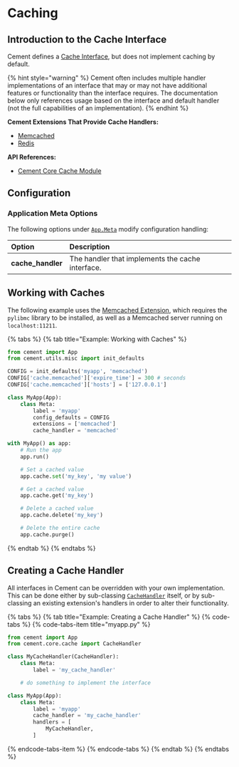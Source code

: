# Caching

## Introduction to the Cache Interface

Cement defines a [Cache Interface](https://cement.readthedocs.io/en/3.0/api/core/cache/#cement.core.cache.CacheInterface), but does not implement caching by default.

{% hint style="warning" %}
Cement often includes multiple handler implementations of an interface that may or may not have additional features or functionality than the interface requires. The documentation below only references usage based on the interface and default handler \(not the full capabilities of an implementation\).
{% endhint %}

**Cement Extensions That Provide Cache Handlers:**

* [Memcached](../extensions/memcached.md)
* [Redis](../extensions/redis.md)

**API References:**

* [Cement Core Cache Module](https://cement.readthedocs.io/en/3.0/api/core/cache)

## **Configuration**

### **Application Meta Options**

The following options under [`App.Meta`](https://cement.readthedocs.io/en/3.0/api/core/foundation/#cement.core.foundation.App.Meta) modify configuration handling:

| **Option** | **Description** |
| :--- | :--- |
| **cache\_handler** | The handler that implements the cache interface. |

## Working with Caches

The following example uses the [Memcached Extension](../extensions/memcached.md), which requires the `pylibmc` library to be installed, as well as a Memcached server running on `localhost:11211`.

{% tabs %}
{% tab title="Example: Working with Caches" %}
```python
from cement import App
from cement.utils.misc import init_defaults

CONFIG = init_defaults('myapp', 'memcached')
CONFIG['cache.memcached']['expire_time'] = 300 # seconds
CONFIG['cache.memcached']['hosts'] = ['127.0.0.1']

class MyApp(App):
    class Meta:
        label = 'myapp'
        config_defaults = CONFIG
        extensions = ['memcached']
        cache_handler = 'memcached'

with MyApp() as app:
    # Run the app
    app.run()

    # Set a cached value
    app.cache.set('my_key', 'my value')

    # Get a cached value
    app.cache.get('my_key')

    # Delete a cached value
    app.cache.delete('my_key')

    # Delete the entire cache
    app.cache.purge()
```
{% endtab %}
{% endtabs %}

## Creating a Cache Handler

All interfaces in Cement can be overridden with your own implementation. This can be done either by sub-classing [`CacheHandler`](https://cement.readthedocs.io/en/3.0/api/core/cache/#cement.core.cache.CacheHandler) itself, or by sub-classing an existing extension's handlers in order to alter their functionality.

{% tabs %}
{% tab title="Example: Creating a Cache Handler" %}
{% code-tabs %}
{% code-tabs-item title="myapp.py" %}
```python
from cement import App
from cement.core.cache import CacheHandler

class MyCacheHandler(CacheHandler):
    class Meta:
        label = 'my_cache_handler'

    # do something to implement the interface

class MyApp(App):
    class Meta:
        label = 'myapp'
        cache_handler = 'my_cache_handler'
        handlers = [
            MyCacheHandler,
        ]
```
{% endcode-tabs-item %}
{% endcode-tabs %}
{% endtab %}
{% endtabs %}

